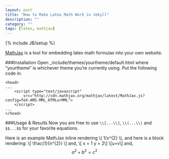 ```yaml
---
layout: post
title: "How to Make Latex Math Work in Jekyll"
description: ""
category: ""
tags: [latex, mathjax]
---
```

{% include JB/setup %}

[MathJax](www.mathjax.org) is a tool for embedding latex math formulas into
your own website.

###Installation
Open _include/themes/yourtheme/default.html where “yourtheme” is whichever theme
you’re currently using. Put the following code in.

	<head>
	...
		<script type="text/javascript"
			src="http://cdn.mathjax.org/mathjax/latest/MathJax.js?config=TeX-AMS-MML_HTMLorMML">
		</script>
	...
	</head>


###Usage & Results
Now you are free to use `\\[...\\]`, `\\(...\\)` and `$$...$$` for your
favorite equations.

Here is an example MathJax inline rendering \\( 1/x^{2} \\), and here is a
block rendering: 
\\[ \frac{1}{n^{2}} \\] 
and,
\\[ x = 1 y = 2\\]
\\[u=v\\]
and,
$$a^2 + b^2 = c^2$$
